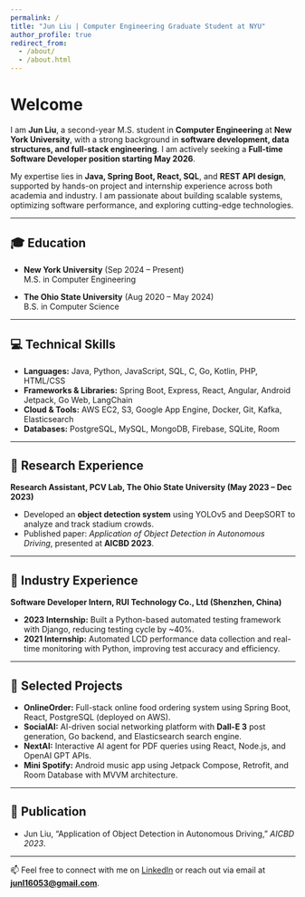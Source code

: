 ```yaml
---
permalink: /
title: "Jun Liu | Computer Engineering Graduate Student at NYU"
author_profile: true
redirect_from: 
  - /about/
  - /about.html
---
```


# Welcome

I am **Jun Liu**, a second-year M.S. student in **Computer Engineering** at **New York University**, with a strong background in **software development, data structures, and full-stack engineering**. I am actively seeking a **Full-time Software Developer position starting May 2026**.  

My expertise lies in **Java, Spring Boot, React, SQL**, and **REST API design**, supported by hands-on project and internship experience across both academia and industry. I am passionate about building scalable systems, optimizing software performance, and exploring cutting-edge technologies.  

---

## 🎓 Education
- **New York University** (Sep 2024 – Present)  
  M.S. in Computer Engineering

- **The Ohio State University** (Aug 2020 – May 2024)  
  B.S. in Computer Science 

---

## 💻 Technical Skills
- **Languages:** Java, Python, JavaScript, SQL, C, Go, Kotlin, PHP, HTML/CSS  
- **Frameworks & Libraries:** Spring Boot, Express, React, Angular, Android Jetpack, Go Web, LangChain  
- **Cloud & Tools:** AWS EC2, S3, Google App Engine, Docker, Git, Kafka, Elasticsearch  
- **Databases:** PostgreSQL, MySQL, MongoDB, Firebase, SQLite, Room  

---

## 🔬 Research Experience
**Research Assistant, PCV Lab, The Ohio State University (May 2023 – Dec 2023)**  
- Developed an **object detection system** using YOLOv5 and DeepSORT to analyze and track stadium crowds.  
- Published paper: *Application of Object Detection in Autonomous Driving*, presented at **AICBD 2023**.  

---

## 💼 Industry Experience
**Software Developer Intern, RUI Technology Co., Ltd (Shenzhen, China)**  
- **2023 Internship:** Built a Python-based automated testing framework with Django, reducing testing cycle by ~40%.  
- **2021 Internship:** Automated LCD performance data collection and real-time monitoring with Python, improving test accuracy and efficiency.  

---

## 🚀 Selected Projects
- **OnlineOrder:** Full-stack online food ordering system using Spring Boot, React, PostgreSQL (deployed on AWS).  
- **SocialAI:** AI-driven social networking platform with **Dall-E 3** post generation, Go backend, and Elasticsearch search engine.  
- **NextAI:** Interactive AI agent for PDF queries using React, Node.js, and OpenAI GPT APIs.  
- **Mini Spotify:** Android music app using Jetpack Compose, Retrofit, and Room Database with MVVM architecture.  

---

## 📄 Publication
- Jun Liu, “Application of Object Detection in Autonomous Driving,” *AICBD 2023*.  

---

📫 Feel free to connect with me on [LinkedIn](https://linkedin.com/in/jun-liu-nyu) or reach out via email at **junl16053@gmail.com**.  
